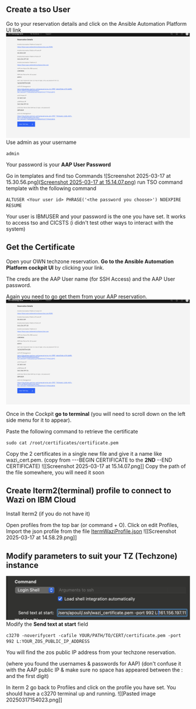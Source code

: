 ## Create a tso User

Go to your reservation details and click on the Ansible Automation Platform UI link
![Screenshot 2025-03-17 at 15.04.12.png](https://github.com/AlexisP1909/Access-Wazi-TZ-from-iTerm2/blob/main/Screenshot%202025-03-05%20at%2010.19.02.png)
Use admin as your username
```
admin 
```

Your password is your **AAP User Password**

Go in templates and find tso Commands
![Screenshot 2025-03-17 at 15.30.56.png]([Screenshot 2025-03-17 at 15.14.07.png](https://github.com/AlexisP1909/Access-Wazi-TZ-from-iTerm2/blob/main/Screenshot%202025-03-17%20at%2015.14.07.png))
run TSO command template with the following command
```
ALTUSER <Your user id> PHRASE('<the password you choose>') NOEXPIRE RESUME
```

Your user is IBMUSER and your password is the one you have set. It works to access tso and CICSTS (i didn't test other ways to interact with the system)

## Get the Certificate
Open your OWN techzone reservation.
**Go to the Ansible Automation Platform cockpit UI** by clicking your link.

The creds are the AAP User name (for SSH Access) and the AAP User password.

Again you need to go get them from your AAP reservation.
![Screenshot 2025-03-17 at 15.04.12.png](https://github.com/AlexisP1909/Access-Wazi-TZ-from-iTerm2/blob/main/Screenshot%202025-03-05%20at%2010.19.02.png)

Once in the Cockpit **go to terminal** (you will need to scroll down on the left side menu for it to appear).


Paste the following command to retrieve the certificate
```
sudo cat /root/certificates/certificate.pem
```

Copy the 2 certificates in a single new file and give it a name like wazi_cert.pem. (copy from ---BEGIN CERTIFICATE to the **2ND** --END CERTIFICATE)
![[Screenshot 2025-03-17 at 15.14.07.png]]
Copy the path of the file somewhere, you will need it soon
## Create Iterm2(terminal) profile to connect to Wazi on IBM Cloud
Install Iterm2 (if you do not have it)

Open profiles from the top bar (or command + O). Click on edit Profiles,
Import the json profile from the file [ItermWaziProfile.json](https://github.com/AlexisP1909/Access-Wazi-TZ-from-iTerm2/blob/main/ItermWaziProfile.json) 
![[Screenshot 2025-03-17 at 14.58.29.png]]
## Modify parameters to suit your TZ (Techzone) instance

![Screenshot 2025-03-05 at 10.15.38.png](https://github.com/AlexisP1909/Access-Wazi-TZ-from-iTerm2/blob/main/Screenshot%202025-03-05%20at%2010.15.38.png)
Modify the **Send text at start** field
```
c3270 -noverifycert -cafile YOUR/PATH/TO/CERT/certificate.pem -port 992 L:YOUR_ZOS_PUBLIC_IP_ADDRESS
```

You will find the zos public IP address from your techzone reservation.

(where you found the usernames & passwords for AAP)
(don't confuse it with the AAP public IP & make sure no space has appeared between the : and the first digit)

In iterm 2 go back to Profiles and click on the profile you have set. You should have a c3270 terminal up and running.
![[Pasted image 20250317154023.png]]
